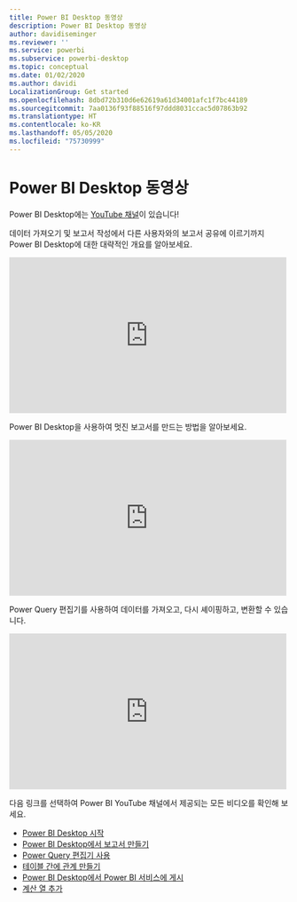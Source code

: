 ```yaml
---
title: Power BI Desktop 동영상
description: Power BI Desktop 동영상
author: davidiseminger
ms.reviewer: ''
ms.service: powerbi
ms.subservice: powerbi-desktop
ms.topic: conceptual
ms.date: 01/02/2020
ms.author: davidi
LocalizationGroup: Get started
ms.openlocfilehash: 8dbd72b310d6e62619a61d34001afc1f7bc44189
ms.sourcegitcommit: 7aa0136f93f88516f97ddd8031ccac5d07863b92
ms.translationtype: HT
ms.contentlocale: ko-KR
ms.lasthandoff: 05/05/2020
ms.locfileid: "75730999"
---
```

# <a name="power-bi-desktop-videos"></a>Power BI Desktop 동영상

Power BI Desktop에는 [YouTube 채널](https://www.youtube.com/playlist?list=PL1N57mwBHtN2q1WbU5O29rrn_A0lkVv9p)이 있습니다!

데이터 가져오기 및 보고서 작성에서 다른 사용자와의 보고서 공유에 이르기까지 Power BI Desktop에 대한 대략적인 개요를 알아보세요. 

<iframe width="500" height="281" src="https://www.youtube.com/embed/Qgam9M8I0xA" frameborder="0" allowfullscreen></iframe>

Power BI Desktop을 사용하여 멋진 보고서를 만드는 방법을 알아보세요.

<iframe width="500" height="281" src="https://www.youtube.com/embed/IMAsitQ2cAc" frameborder="0" allowfullscreen></iframe> 

Power Query 편집기를 사용하여 데이터를 가져오고, 다시 셰이핑하고, 변환할 수 있습니다.

<iframe width="500" height="281" src="https://www.youtube.com/embed/ByIUx-HmQbw" frameborder="0" allowfullscreen></iframe> 

다음 링크를 선택하여 Power BI YouTube 채널에서 제공되는 모든 비디오를 확인해 보세요.

- [Power BI Desktop 시작](https://www.youtube.com/watch?v=Qgam9M8I0xA)
- [Power BI Desktop에서 보고서 만들기](https://www.youtube.com/watch?v=IMAsitQ2cAc)
- [Power Query 편집기 사용](https://www.youtube.com/watch?v=ByIUx-HmQbw)
- [테이블 간에 관계 만들기](https://www.youtube.com/watch?v=fVW4MCr0APA)
- [Power BI Desktop에서 Power BI 서비스에 게시](https://www.youtube.com/watch?v=ObwsFdC9e94)
- [계산 열 추가](https://www.youtube.com/watch?v=62mLfiNcqVM)
